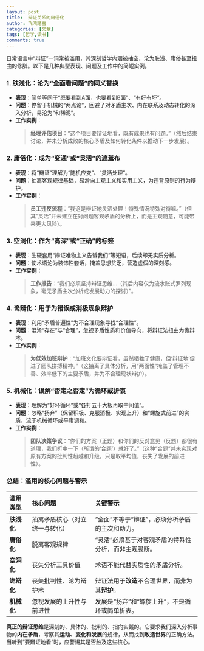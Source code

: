 ```yaml
---
layout: post
title:  辩证关系的庸俗化
author: 飞鸿踏雪
categories: [文章]
tags: [哲学,读书]
comments: true
---
```

日常语言中“辩证”一词常被滥用，其深刻哲学内涵被抽空，沦为肤浅、庸俗甚至扭曲的修辞。以下是几种典型表现、问题及工作中的简短实例。

### 1. 肤浅化：沦为“全面看问题”的同义替换

- **表现**：简单等同于“既要看到A面，也要看到B面”、“有好有坏”。
- **问题**：停留于机械的“两点论”，回避了对矛盾主次、内在联系及动态转化的深入分析，易沦为“和稀泥”。
- **工作实例**：
    > **经理评估项目**：“这个项目要辩证地看，既有成果也有问题。”（然后结束讨论，并未分析成败的核心矛盾及如何转化条件以推动下一步发展）。

### 2. 庸俗化：成为“变通”或“灵活”的遮羞布

- **表现**：将“辩证”理解为“随机应变”、“灵活处理”。
- **问题**：抽离客观规律基础，易滑向主观主义和实用主义，为违背原则的行为辩护。
- **工作实例**：
    > **员工违反流程**：“我这是辩证地灵活处理！特殊情况特殊对待嘛。”（但其“灵活”并未建立在对问题客观矛盾的分析上，而是主观随意，可能带来更大风险）。

### 3. 空洞化：作为“高深”或“正确”的标签

- **表现**：生硬套用“辩证唯物主义告诉我们”等短语，后续却无实质分析。
- **问题**：使术语沦为装饰性套话，掩盖思想贫乏，营造虚假的深刻感。
- **工作实例**：
    > **工作报告**：“我们必须坚持辩证思维…（其后内容仅为流水账式罗列现象，毫无矛盾主次分析或发展动力的探讨）”。

### 4. 诡辩化：用于为错误或消极现象辩护

- **表现**：利用“矛盾普遍性”为不合理现象寻找“合理性”。
- **问题**：混淆“存在”与“合理”，忽视矛盾性质和价值导向，将辩证法扭曲为诡辩术。
- **工作实例**：
    > **为低效加班辩护**：“加班文化要辩证看，虽然牺牲了健康，但‘辩证地’促进了团队拼搏精神。”（这抽离了具体分析，用“两面性”掩盖了管理不善、效率低下的主要矛盾，并为不合理现状辩护）。

### 5. 机械化：误解“否定之否定”为循环或折衷

- **表现**：理解为“好坏循环”或“各打五十大板再取中间值”。
- **问题**：忽略“扬弃”（保留积极、克服消极、实现上升）和“螺旋式前进”的实质，流于机械循环或平庸调和。
- **工作实例**：
    > **团队决策争议**：“你们的方案（正题）和你们的反对意见（反题）都很有道理，我们折中一下（所谓的‘合题’）就好了。”（这种“合题”并未实现对原有方案的批判性超越和升级，只是取平均值，丧失了发展的前进性）。

### 总结：滥用的核心问题与警示

| 滥用类型 | 核心问题 | 关键警示 |
| :--- | :--- | :--- |
| **肤浅化** | 抽离矛盾核心（对立统一与转化） | “全面”不等于“辩证”，必须分析矛盾的主次和动力。 |
| **庸俗化** | 脱离客观规律 | “灵活”必须基于对客观矛盾的特殊性分析，而非主观臆断。 |
| **空洞化** | 丧失分析工具价值 | 术语不能代替实质性的矛盾分析。 |
| **诡辩化** | 丧失批判性、沦为辩护术 | 辩证法用于**改造**不合理世界，而非为其**辩护**。 |
| **机械化** | 忽视发展的上升性与前进性 | 发展是“扬弃”和“螺旋上升”，不是循环或简单折衷。 |

**真正的辩证思维**是深刻的、具体的、批判的、指向实践的。它要求我们深入分析事物的**内在矛盾**，考察其**运动、变化和发展**的规律，从而找到**改造世界**的正确方法。当听到“要辩证地看”时，应警惕其是否触及这些核心。
